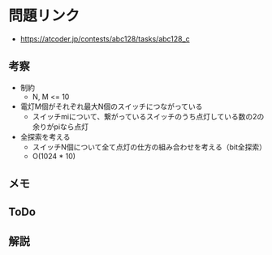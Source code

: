 # 問題リンク
- https://atcoder.jp/contests/abc128/tasks/abc128_c

## 考察
- 制約
    - N, M <= 10
- 電灯M個がそれぞれ最大N個のスイッチにつながっている
    - スイッチmiについて、繋がっているスイッチのうち点灯している数の2の余りがpiなら点灯
- 全探索を考える
    - スイッチN個について全て点灯の仕方の組み合わせを考える（bit全探索）
    - O(1024 * 10)

## メモ

## ToDo

## 解説
